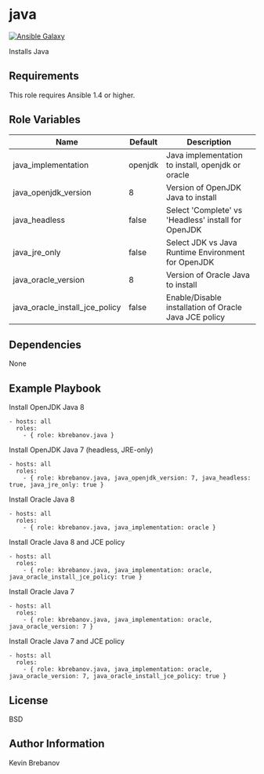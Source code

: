java
====

[![Ansible Galaxy](https://img.shields.io/badge/galaxy-kbrebanov.java-660198.svg)](https://galaxy.ansible.com/list#/roles/3309)

Installs Java

Requirements
------------

This role requires Ansible 1.4 or higher.

Role Variables
--------------

| Name                           | Default | Description                                           |
|--------------------------------|---------|-------------------------------------------------------|
| java_implementation            | openjdk | Java implementation to install, openjdk or oracle     |
| java_openjdk_version           | 8       | Version of OpenJDK Java to install                    |
| java_headless                  | false   | Select 'Complete' vs 'Headless' install for OpenJDK   |
| java_jre_only                  | false   | Select JDK vs Java Runtime Environment for OpenJDK    |
| java_oracle_version            | 8       | Version of Oracle Java to install                     |
| java_oracle_install_jce_policy | false   | Enable/Disable installation of Oracle Java JCE policy |

Dependencies
------------

None

Example Playbook
----------------

Install OpenJDK Java 8
```
- hosts: all
  roles:
    - { role: kbrebanov.java }
```

Install OpenJDK Java 7 (headless, JRE-only)
```
- hosts: all
  roles:
    - { role: kbrebanov.java, java_openjdk_version: 7, java_headless: true, java_jre_only: true }
```

Install Oracle Java 8
```
- hosts: all
  roles:
    - { role: kbrebanov.java, java_implementation: oracle }
```

Install Oracle Java 8 and JCE policy
```
- hosts: all
  roles:
    - { role: kbrebanov.java, java_implementation: oracle, java_oracle_install_jce_policy: true }
```

Install Oracle Java 7
```
- hosts: all
  roles:
    - { role: kbrebanov.java, java_implementation: oracle, java_oracle_version: 7 }
```

Install Oracle Java 7 and JCE policy
```
- hosts: all
  roles:
    - { role: kbrebanov.java, java_implementation: oracle, java_oracle_version: 7, java_oracle_install_jce_policy: true }
```

License
-------

BSD

Author Information
------------------

Kevin Brebanov
